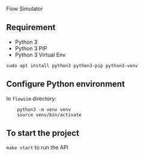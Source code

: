 Flow Simulator

## Requirement

- Python 3
- Python 3 PIP
- Python 3 Virtual Env

`sudo apt install python3 python3-pip python3-venv`

## Configure Python environment

In `flowsim` directory:

```
    python3 -m venv venv
    source venv/bin/activate
```

## To start the project

`make start` to run the API
